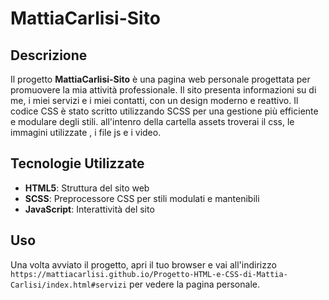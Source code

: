 # MattiaCarlisi-Sito


## Descrizione

Il progetto **MattiaCarlisi-Sito** è una pagina web personale progettata per promuovere la mia attività professionale. Il sito presenta informazioni su di me, i miei servizi e i miei contatti, con un design moderno e reattivo. Il codice CSS è stato scritto utilizzando SCSS per una gestione più efficiente e modulare degli stili. all'intenro della cartella assets troverai il css, le immagini utilizzate , i file js e i video.

## Tecnologie Utilizzate

- **HTML5**: Struttura del sito web
- **SCSS**: Preprocessore CSS per stili modulati e mantenibili
- **JavaScript**: Interattività del sito

## Uso

Una volta avviato il progetto, apri il tuo browser e vai all'indirizzo `https://mattiacarlisi.github.io/Progetto-HTML-e-CSS-di-Mattia-Carlisi/index.html#servizi` per vedere la pagina personale.